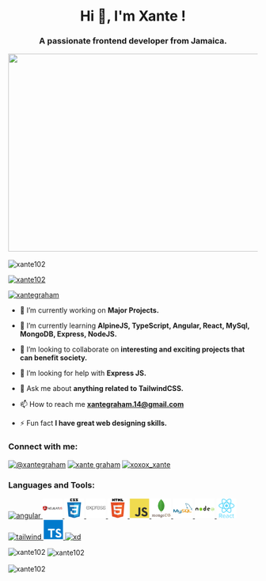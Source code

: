 <h1 align="center">Hi 👋, I'm Xante !</h1>
<h3 align="center">A passionate frontend developer from Jamaica.</h3>

<p align="center"><img src="https://cdn.dribbble.com/users/519645/screenshots/10478053/media/1d978bf5172bbb0542dc49ddd4019e7e.gif"  height="400" width="700">
</p>

<p align="left"> <img src="https://komarev.com/ghpvc/?username=xante102&label=Profile%20views&color=0e75b6&style=flat" alt="xante102" /> </p>

<p align="left"> <a href="https://github.com/ryo-ma/github-profile-trophy"><img src="https://github-profile-trophy.vercel.app/?username=xante102" alt="xante102" /></a> </p>

<p align="left"> <a href="https://twitter.com/@xantegraham" target="blank"><img src="https://img.shields.io/twitter/follow/xantegraham?logo=twitter&style=for-the-badge" alt="xantegraham" /></a> </p>

- 🔭 I’m currently working on **Major Projects.**

- 🌱 I’m currently learning **AlpineJS, TypeScript, Angular, React, MySql, MongoDB, Express, NodeJS.**

- 👯 I’m looking to collaborate on **interesting and exciting projects that can benefit society.**

- 🤝 I’m looking for help with **Express JS.**

- 💬 Ask me about **anything related to TailwindCSS.**

- 📫 How to reach me **xantegraham.14@gmail.com**

- ⚡ Fun fact **I have great web designing skills.**

<h3 align="left">Connect with me:</h3>
<p align="left">
<a href="https://twitter.com/@xantegraham" target="blank"><img align="center" src="https://raw.githubusercontent.com/rahuldkjain/github-profile-readme-generator/master/src/images/icons/Social/twitter.svg" alt="@xantegraham" height="30" width="40" /></a>
<a href="https://linkedin.com/in/xante graham" target="blank"><img align="center" src="https://raw.githubusercontent.com/rahuldkjain/github-profile-readme-generator/master/src/images/icons/Social/linked-in-alt.svg" alt="xante graham" height="30" width="40" /></a>
<a href="https://instagram.com/xoxox_xante" target="blank"><img align="center" src="https://raw.githubusercontent.com/rahuldkjain/github-profile-readme-generator/master/src/images/icons/Social/instagram.svg" alt="xoxox_xante" height="30" width="40" /></a>
</p>

<h3 align="left">Languages and Tools:</h3>
<p align="left"> <a href="https://angular.io" target="_blank" rel="noreferrer"> <img src="https://angular.io/assets/images/logos/angular/angular.svg" alt="angular" width="40" height="40"/> </a> <a href="https://angular.io" target="_blank" rel="noreferrer"> <img src="https://raw.githubusercontent.com/devicons/devicon/master/icons/angularjs/angularjs-original-wordmark.svg" alt="angularjs" width="40" height="40"/> </a> <a href="https://www.w3schools.com/css/" target="_blank" rel="noreferrer"> <img src="https://raw.githubusercontent.com/devicons/devicon/master/icons/css3/css3-original-wordmark.svg" alt="css3" width="40" height="40"/> </a> <a href="https://expressjs.com" target="_blank" rel="noreferrer"> <img src="https://raw.githubusercontent.com/devicons/devicon/master/icons/express/express-original-wordmark.svg" alt="express" width="40" height="40"/> </a> <a href="https://www.w3.org/html/" target="_blank" rel="noreferrer"> <img src="https://raw.githubusercontent.com/devicons/devicon/master/icons/html5/html5-original-wordmark.svg" alt="html5" width="40" height="40"/> </a> <a href="https://developer.mozilla.org/en-US/docs/Web/JavaScript" target="_blank" rel="noreferrer"> <img src="https://raw.githubusercontent.com/devicons/devicon/master/icons/javascript/javascript-original.svg" alt="javascript" width="40" height="40"/> </a> <a href="https://www.mongodb.com/" target="_blank" rel="noreferrer"> <img src="https://raw.githubusercontent.com/devicons/devicon/master/icons/mongodb/mongodb-original-wordmark.svg" alt="mongodb" width="40" height="40"/> </a> <a href="https://www.mysql.com/" target="_blank" rel="noreferrer"> <img src="https://raw.githubusercontent.com/devicons/devicon/master/icons/mysql/mysql-original-wordmark.svg" alt="mysql" width="40" height="40"/> </a> <a href="https://nodejs.org" target="_blank" rel="noreferrer"> <img src="https://raw.githubusercontent.com/devicons/devicon/master/icons/nodejs/nodejs-original-wordmark.svg" alt="nodejs" width="40" height="40"/> </a> <a href="https://reactjs.org/" target="_blank" rel="noreferrer"> <img src="https://raw.githubusercontent.com/devicons/devicon/master/icons/react/react-original-wordmark.svg" alt="react" width="40" height="40"/> </a> <a href="https://tailwindcss.com/" target="_blank" rel="noreferrer"> <img src="https://www.vectorlogo.zone/logos/tailwindcss/tailwindcss-icon.svg" alt="tailwind" width="40" height="40"/> </a> <a href="https://www.typescriptlang.org/" target="_blank" rel="noreferrer"> <img src="https://raw.githubusercontent.com/devicons/devicon/master/icons/typescript/typescript-original.svg" alt="typescript" width="40" height="40"/> </a> <a href="https://www.adobe.com/products/xd.html" target="_blank" rel="noreferrer"> <img src="https://cdn.worldvectorlogo.com/logos/adobe-xd.svg" alt="xd" width="40" height="40"/> </a> </p>

<p><img align="left" src="https://github-readme-stats.vercel.app/api/top-langs?username=xante102&show_icons=true&locale=en&layout=compact" alt="xante102" /></p>

<p>&nbsp;<img align="center" src="https://github-readme-stats.vercel.app/api?username=xante102&show_icons=true&locale=en" alt="xante102" /></p>

<p><img align="center" src="https://github-readme-streak-stats.herokuapp.com/?user=xante102&" alt="xante102" /></p>
